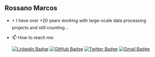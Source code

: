 ## Rossano Marcos

- ⚡ I have over +20 years working with large-scale data processing projects and still counting... 

- 📫 How to reach me:

  [![Linkedin Badge](https://img.shields.io/badge/-Rossano%20Marcos-blue?style=flat-square&logo=linkedin&logoColor=white)](https://www.linkedin.com/in/rossanomarcos/)
  [![GitHub Badge](https://img.shields.io/badge/-Rossano%20Marcos-black?style=flat-square&logo=github&logoColor=white)](https://github.com/rossanomarcos)
  [![Twitter Badge](https://img.shields.io/badge/-rossanomarcos-1da1f2?style=flat-square&logo=twitter&logoColor=white)](https://twitter.com/rossanomarcos)
  [![Gmail Badge](https://img.shields.io/badge/-rossanomarcos@gmail.com-c14438?style=flat-square&logo=gmail&logoColor=white)](mailto:rossanomarcos@gmail.com)



<!--
**rossanomarcos/rossanomarcos** is a ✨ _special_ ✨ repository because its `README.md` (this file) appears on your GitHub profile.

Here are some ideas to get you started:

- 🔭 I’m currently working on ...
- 🌱 I’m currently learning ...
- 👯 I’m looking to collaborate on ...
- 🤔 I’m looking for help with ...
- 💬 Ask me about ...
- 📫 How to reach me: ...
- 😄 Pronouns: ...
- ⚡ Fun fact: ...
-->
